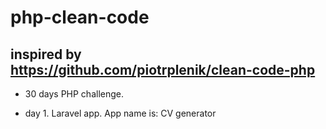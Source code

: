 # php-clean-code

## inspired by https://github.com/piotrplenik/clean-code-php

- 30 days PHP challenge.

* day 1. Laravel app. App name is: CV generator
